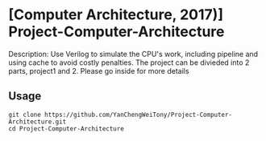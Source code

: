 # [Computer Architecture, 2017)] Project-Computer-Architecture

Description: Use Verilog to simulate the CPU's work, including
pipeline and using cache to avoid costly penalties. The project can be divieded into 2 parts, project1 and 2. Please go inside for more details

## Usage
```
git clone https://github.com/YanChengWeiTony/Project-Computer-Architecture.git
cd Project-Computer-Architecture
```
